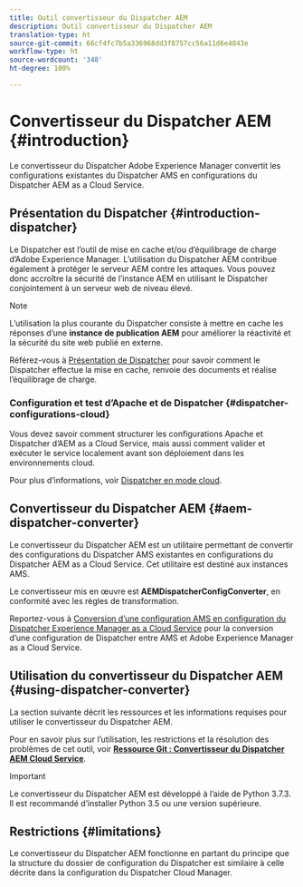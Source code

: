 ```yaml
---
title: Outil convertisseur du Dispatcher AEM
description: Outil convertisseur du Dispatcher AEM
translation-type: ht
source-git-commit: 66cf4fc7b5a336968dd3f8757cc56a11d6e4843e
workflow-type: ht
source-wordcount: '348'
ht-degree: 100%

---
```



# Convertisseur du Dispatcher AEM {#introduction}

Le convertisseur du Dispatcher Adobe Experience Manager convertit les configurations existantes du Dispatcher AMS en configurations du Dispatcher AEM as a Cloud Service.

## Présentation du Dispatcher {#introduction-dispatcher}

Le Dispatcher est l’outil de mise en cache et/ou d’équilibrage de charge d’Adobe Experience Manager. L’utilisation du Dispatcher AEM contribue également à protéger le serveur AEM contre les attaques. Vous pouvez donc accroître la sécurité de l’instance AEM en utilisant le Dispatcher conjointement à un serveur web de niveau élevé.

>[!NOTE]
>L’utilisation la plus courante du Dispatcher consiste à mettre en cache les réponses d’une **instance de publication AEM** pour améliorer la réactivité et la sécurité du site web publié en externe.

Référez-vous à [Présentation de Dispatcher](https://docs.adobe.com/content/help/fr-FR/experience-manager-dispatcher/using/dispatcher.html) pour savoir comment le Dispatcher effectue la mise en cache, renvoie des documents et réalise l’équilibrage de charge.

### Configuration et test d’Apache et de Dispatcher {#dispatcher-configurations-cloud}

Vous devez savoir comment structurer les configurations Apache et Dispatcher d’AEM as a Cloud Service, mais aussi comment valider et exécuter le service localement avant son déploiement dans les environnements cloud.

Pour plus d’informations, voir [Dispatcher en mode cloud](https://docs.adobe.com/content/help/en/experience-manager-cloud-service/implementing/content-delivery/disp-overview.html).

## Convertisseur du Dispatcher AEM {#aem-dispatcher-converter}

Le convertisseur du Dispatcher AEM est un utilitaire permettant de convertir des configurations du Dispatcher AMS existantes en configurations du Dispatcher AEM as a Cloud Service. Cet utilitaire est destiné aux instances AMS.

Le convertisseur mis en œuvre est **AEMDispatcherConfigConverter**, en conformité avec les règles de transformation.

Reportez-vous à [Conversion d’une configuration AMS en configuration du Dispatcher Experience Manager as a Cloud Service](https://docs.adobe.com/content/help/en/experience-manager-cloud-service/implementing/content-delivery/disp-overview.html#how-to-convert-an-ams-to-an-aem-as-a-cloud-service-dispatcher-configuration) pour la conversion d’une configuration de Dispatcher entre AMS et Adobe Experience Manager as a Cloud Service.

## Utilisation du convertisseur du Dispatcher AEM {#using-dispatcher-converter}

La section suivante décrit les ressources et les informations requises pour utiliser le convertisseur du Dispatcher AEM.

Pour en savoir plus sur l’utilisation, les restrictions et la résolution des problèmes de cet outil, voir **[Ressource Git : Convertisseur du Dispatcher AEM Cloud Service](https://github.com/adobe/aem-cloud-service-dispatcher-converter)**.

>[!IMPORTANT]
>Le convertisseur du Dispatcher AEM est développé à l’aide de Python 3.7.3. Il est recommandé d’installer Python 3.5 ou une version supérieure.

## Restrictions {#limitations}

Le convertisseur du Dispatcher AEM fonctionne en partant du principe que la structure du dossier de configuration du Dispatcher est similaire à celle décrite dans la configuration du Dispatcher Cloud Manager.


